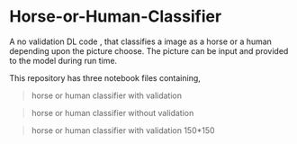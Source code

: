 # Horse-or-Human-Classifier
A no validation DL code , that classifies a image as a horse or a human depending upon the picture choose.
The picture can be input and provided to the model during run time.

This repository has three notebook files containing,
> horse or human classifier with validation 

> horse or human classifier without validation

> horse or human classifier with validation 150*150
